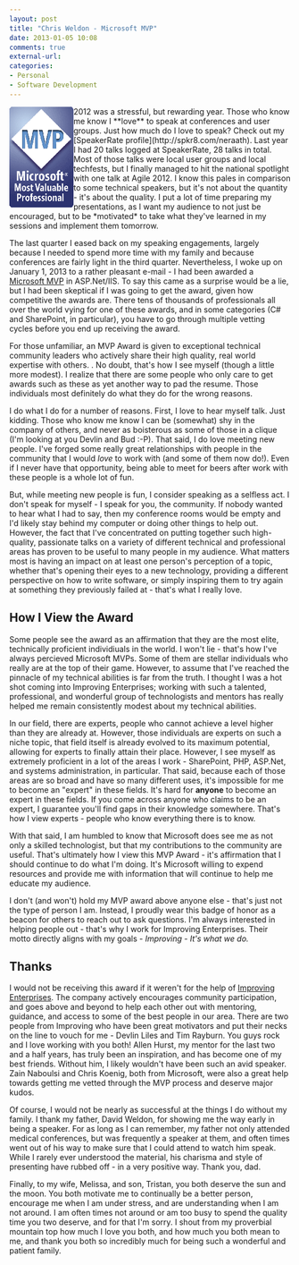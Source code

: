 ```yaml
---
layout: post
title: "Chris Weldon - Microsoft MVP"
date: 2013-01-05 10:08
comments: true
external-url: 
categories: 
- Personal
- Software Development
---
```

<img style="float:left" src="/images/posts/2013-01-05-chris-weldon-microsoft-mvp/mvplogo.gif" alt="Microsoft MVP Logo" />
2012 was a stressful, but rewarding year. Those who know me know I **love** to speak at conferences and user groups. Just how much do I love to speak? Check out my [SpeakerRate profile](http://spkr8.com/neraath). Last year I had 20 talks logged at SpeakerRate, 28 talks in total. Most of those talks were local user groups and local techfests, but I finally managed to hit the national spotlight with one talk at Agile 2012. I know this pales in comparison to some technical speakers, but it's not about the quantity - it's about the quality. I put a lot of time preparing my presentations, as I want my audience to not just be encouraged, but to be *motivated* to take what they've learned in my sessions and implement them tomorrow. 

The last quarter I eased back on my speaking engagements, largely because I needed to spend more time with my family and because conferences are fairly light in the third quarter. Nevertheless, I woke up on January 1, 2013 to a rather pleasant e-mail - I had been awarded a [Microsoft MVP](http://www.microsoft.com/mvp) in ASP.Net/IIS. To say this came as a surprise would be a lie, but I had been skeptical if I was going to get the award, given how competitive the awards are. There tens of thousands of professionals all over the world vying for one of these awards, and in some categories (C# and SharePoint, in particular), you have to go through multiple vetting cycles before you end up receiving the award. 


For those unfamiliar,  an MVP Award is given to exceptional technical community leaders who actively share their high quality, real world expertise with others. . No doubt, that's how I see myself (though a little more modest). I realize that there are some people who only care to get awards such as these as yet another way to pad the resume. Those individuals most definitely do what they do for the wrong reasons. 


I do what I do for a number of reasons. First, I love to hear myself talk. Just kidding. Those who know me know I can be (somewhat) shy in the company of others, and never as boisterous as some of those in a clique (I'm looking at you Devlin and Bud :-P). That said, I do love meeting new people. I've forged some really great relationships with people in the community that I would *love* to work with (and some of them now do!). Even if I never have that opportunity, being able to meet for beers after work with these people is a whole lot of fun. 

But, while meeting new people is fun, I consider speaking as a selfless act. I don't speak for myself - I speak for you, the community. If nobody wanted to hear what I had to say, then my conference rooms would be empty and I'd likely stay behind my computer or doing other things to help out. However, the fact that I've concentrated on putting together such high-quality, passionate talks on a variety of different technical and professional areas has proven to be useful to many people in my audience. What matters most is having an impact on at least one person's perception of a topic, whether that's opening their eyes to a new technology, providing a different perspective on how to write software, or simply inspiring them to try again at something they previously failed at - that's what I really love. 

How I View the Award
--------------------

Some people see the award as an affirmation that they are the most elite, technically proficient individiuals in the world. I won't lie - that's how I've always percieved Microsoft MVPs. Some of them are stellar individuals who really are at the top of their game. However, to assume that I've reached the pinnacle of my technical abilities is far from the truth.  I thought I was a hot shot coming into Improving Enterprises; working with such a talented, professional, and wonderful group of technologists and mentors has really helped me remain consistently modest about my technical abilities. 


In our field, there are experts, people who cannot achieve a level higher than they are already at. However, those individuals are experts on such a niche topic, that field itself is already evolved to its maximum potential, allowing for experts to finally attain their place. However, I see myself as extremely proficient in a lot of the areas I work - SharePoint, PHP, ASP.Net, and systems administration, in particular. That said, because each of those areas are so broad and have so many different uses, it's impossible for me to become an "expert" in these fields. It's hard for **anyone** to become an expert in these fields. If you come across anyone who claims to be an expert, I guarantee you'll find gaps in their knowledge somewhere. That's how I view experts - people who know everything there is to know. 

With that said, I am humbled to know that Microsoft does see me as not only a skilled technologist, but that my contributions to the community are useful. That's ultimately how I view this MVP Award - it's affirmation that I should continue to do what I'm doing. It's Microsoft willing to expend resources and provide me with information that will continue to help me educate my audience.

I don't (and won't) hold my MVP award above anyone else - that's just not the type of person I am. Instead, I proudly wear this badge of honor as a beacon for others to reach out to ask questions. I'm always interested in helping people out - that's why I work for Improving Enterprises. Their motto directly aligns with my goals - *Improving - It's what we do.*

Thanks
------
I would not be receiving this award if it weren't for the help of [Improving Enterprises](http://www.improvingenterprises.com). The company actively encourages community participation, and goes above and beyond to help each other out with mentoring, guidance, and access to some of the best people in our area. There are two people from Improving who have been great motivators and put their necks on the line to vouch for me - Devlin Liles and Tim Rayburn. You guys rock and I love working with you both! Allen Hurst, my mentor for the last two and a half years, has truly been an inspiration, and has become one of my best friends. Without him, I likely wouldn't have been such an avid speaker. Zain Naboulsi and Chris Koenig, both from Microsoft, were also a great help towards getting me vetted through the MVP process and deserve major kudos. 

Of course, I would not be nearly as successful at the things I do without my family. I thank my father, David Weldon, for showing me the way early in being a speaker. For as long as I can remember, my father not only attended medical conferences, but was frequently a speaker at them, and often times went out of his way to make sure that I could attend to watch him speak. While I rarely ever understood the material, his charisma and style of presenting have rubbed off - in a very positive way. Thank you, dad. 

Finally, to my wife, Melissa, and son, Tristan, you both deserve the sun and the moon. You both motivate me to continually be a better person, encourage me when I am under stress, and are understanding when I am not around. I am often times not around or am too busy to spend the quality time you two deserve, and for that I'm sorry. I shout from my proverbial mountain top how much I love you both, and how much you both mean to me, and thank you both so incredibly much for being such a wonderful and patient family. 
